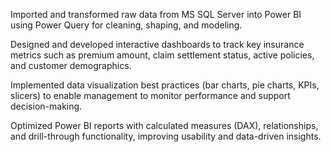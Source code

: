 Imported and transformed raw data from MS SQL Server into Power BI using Power Query for cleaning, shaping, and modeling.

Designed and developed interactive dashboards to track key insurance metrics such as premium amount, claim settlement status, active policies, and customer demographics.

Implemented data visualization best practices (bar charts, pie charts, KPIs, slicers) to enable management to monitor performance and support decision-making.

Optimized Power BI reports with calculated measures (DAX), relationships, and drill-through functionality, improving usability and data-driven insights.
